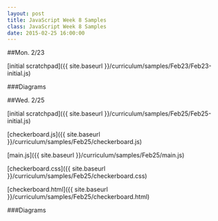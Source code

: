 ```yaml
---
layout: post
title: JavaScript Week 8 Samples
class: JavaScript Week 8 Samples
date: 2015-02-25 16:00:00
---
```


##Mon. 2/23

[initial scratchpad]({{ site.baseurl }}/curriculum/samples/Feb23/Feb23-initial.js)


###Diagrams


##Wed. 2/25

[initial scratchpad]({{ site.baseurl }}/curriculum/samples/Feb25/Feb25-initial.js)

[checkerboard.js]({{ site.baseurl }}/curriculum/samples/Feb25/checkerboard.js)

[main.js]({{ site.baseurl }}/curriculum/samples/Feb25/main.js)

[checkerboard.css]({{ site.baseurl }}/curriculum/samples/Feb25/checkerboard.css)

[checkerboard.html]({{ site.baseurl }}/curriculum/samples/Feb25/checkerboard.html)

###Diagrams


